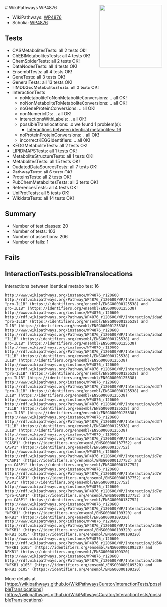 <img style="float: right; width: 200px" src="https://upload.wikimedia.org/wikipedia/commons/thumb/8/83/Wplogo_with_text_500.png/640px-Wplogo_with_text_500.png" />
# WikiPathways WP4876

* WikiPathways: [WP4876](https://new.wikipathways.org/pathways/WP4876)
* Scholia: [WP4876](https://scholia.toolforge.org/wikipathways/WP4876)
## Tests
* CASMetabolitesTests: all 2 tests OK!
* ChEBIMetabolitesTests: all 4 tests OK!
* ChemSpiderTests: all 2 tests OK!
* DataNodesTests: all 4 tests OK!
* EnsemblTests: all 4 tests OK!
* GeneTests: all 3 tests OK!
* GeneralTests: all 13 tests OK!
* HMDBSecMetabolitesTests: all 3 tests OK!
* InteractionTests
    * noMetaboliteToNonMetaboliteConversions: .. all OK!
    * noNonMetaboliteToMetaboliteConversions: .. all OK!
    * noGeneProteinConversions: .. all OK!
    * nonNumericIDs: .. all OK!
    * interactionsWithLabels: .. all OK!
    * possibleTranslocations: .x we found 1 problem(s):
        * [Interactions between identical metabolites: 16](#dc76dff2)
    * noProteinProteinConversions: .. all OK!
    * incorrectKEGGIdentifiers: .. all OK!
* KEGGMetaboliteTests: all 2 tests OK!
* LIPIDMAPSTests: all 1 tests OK!
* MetaboliteStructureTests: all 1 tests OK!
* MetabolitesTests: all 15 tests OK!
* OudatedDataSourcesTests: all 7 tests OK!
* PathwayTests: all 6 tests OK!
* ProteinsTests: all 2 tests OK!
* PubChemMetabolitesTests: all 3 tests OK!
* ReferencesTests: all 4 tests OK!
* UniProtTests: all 5 tests OK!
* WikidataTests: all 14 tests OK!


## Summary

* Number of test classes: 20
* Number of tests: 103
* Number of assertions: 206
* Number of fails: 1

## Fails

<a name="dc76dff2" />

## InteractionTests.possibleTranslocations

Interactions between identical metabolites: 16
```
http://www.wikipathways.org/instance/WP4876_r120600 http://rdf.wikipathways.org/Pathway/WP4876_r120600/WP/Interaction/idaa5a11ed "pro-IL1B" (https://identifiers.org/ensembl/ENSG00000125538) and 
pro-IL1B" (https://identifiers.org/ensembl/ENSG00000125538)
http://www.wikipathways.org/instance/WP4876_r120600 http://rdf.wikipathways.org/Pathway/WP4876_r120600/WP/Interaction/idaa5a11ed "pro-IL1B" (https://identifiers.org/ensembl/ENSG00000125538) and 
IL1B" (https://identifiers.org/ensembl/ENSG00000125538)
http://www.wikipathways.org/instance/WP4876_r120600 http://rdf.wikipathways.org/Pathway/WP4876_r120600/WP/Interaction/idaa5a11ed "IL1B" (https://identifiers.org/ensembl/ENSG00000125538) and 
pro-IL1B" (https://identifiers.org/ensembl/ENSG00000125538)
http://www.wikipathways.org/instance/WP4876_r120600 http://rdf.wikipathways.org/Pathway/WP4876_r120600/WP/Interaction/idaa5a11ed "IL1B" (https://identifiers.org/ensembl/ENSG00000125538) and 
IL1B" (https://identifiers.org/ensembl/ENSG00000125538)
http://www.wikipathways.org/instance/WP4876_r120600 http://rdf.wikipathways.org/Pathway/WP4876_r120600/WP/Interaction/ed3f9 "pro-IL1B" (https://identifiers.org/ensembl/ENSG00000125538) and 
pro-IL1B" (https://identifiers.org/ensembl/ENSG00000125538)
http://www.wikipathways.org/instance/WP4876_r120600 http://rdf.wikipathways.org/Pathway/WP4876_r120600/WP/Interaction/ed3f9 "pro-IL1B" (https://identifiers.org/ensembl/ENSG00000125538) and 
IL1B" (https://identifiers.org/ensembl/ENSG00000125538)
http://www.wikipathways.org/instance/WP4876_r120600 http://rdf.wikipathways.org/Pathway/WP4876_r120600/WP/Interaction/ed3f9 "IL1B" (https://identifiers.org/ensembl/ENSG00000125538) and 
pro-IL1B" (https://identifiers.org/ensembl/ENSG00000125538)
http://www.wikipathways.org/instance/WP4876_r120600 http://rdf.wikipathways.org/Pathway/WP4876_r120600/WP/Interaction/ed3f9 "IL1B" (https://identifiers.org/ensembl/ENSG00000125538) and 
IL1B" (https://identifiers.org/ensembl/ENSG00000125538)
http://www.wikipathways.org/instance/WP4876_r120600 http://rdf.wikipathways.org/Pathway/WP4876_r120600/WP/Interaction/id7ef1c6cf "CASP1" (https://identifiers.org/ensembl/ENSG00000137752) and 
CASP1" (https://identifiers.org/ensembl/ENSG00000137752)
http://www.wikipathways.org/instance/WP4876_r120600 http://rdf.wikipathways.org/Pathway/WP4876_r120600/WP/Interaction/id7ef1c6cf "CASP1" (https://identifiers.org/ensembl/ENSG00000137752) and 
pro-CASP1" (https://identifiers.org/ensembl/ENSG00000137752)
http://www.wikipathways.org/instance/WP4876_r120600 http://rdf.wikipathways.org/Pathway/WP4876_r120600/WP/Interaction/id7ef1c6cf "pro-CASP1" (https://identifiers.org/ensembl/ENSG00000137752) and 
CASP1" (https://identifiers.org/ensembl/ENSG00000137752)
http://www.wikipathways.org/instance/WP4876_r120600 http://rdf.wikipathways.org/Pathway/WP4876_r120600/WP/Interaction/id7ef1c6cf "pro-CASP1" (https://identifiers.org/ensembl/ENSG00000137752) and 
pro-CASP1" (https://identifiers.org/ensembl/ENSG00000137752)
http://www.wikipathways.org/instance/WP4876_r120600 http://rdf.wikipathways.org/Pathway/WP4876_r120600/WP/Interaction/id56c2671f "NFKB1" (https://identifiers.org/ensembl/ENSG00000109320) and 
NFKB1" (https://identifiers.org/ensembl/ENSG00000109320)
http://www.wikipathways.org/instance/WP4876_r120600 http://rdf.wikipathways.org/Pathway/WP4876_r120600/WP/Interaction/id56c2671f "NFKB1" (https://identifiers.org/ensembl/ENSG00000109320) and 
NFKB1 p105" (https://identifiers.org/ensembl/ENSG00000109320)
http://www.wikipathways.org/instance/WP4876_r120600 http://rdf.wikipathways.org/Pathway/WP4876_r120600/WP/Interaction/id56c2671f "NFKB1 p105" (https://identifiers.org/ensembl/ENSG00000109320) and 
NFKB1" (https://identifiers.org/ensembl/ENSG00000109320)
http://www.wikipathways.org/instance/WP4876_r120600 http://rdf.wikipathways.org/Pathway/WP4876_r120600/WP/Interaction/id56c2671f "NFKB1 p105" (https://identifiers.org/ensembl/ENSG00000109320) and 
NFKB1 p105" (https://identifiers.org/ensembl/ENSG00000109320)
```

More details at [https://wikipathways.github.io/WikiPathwaysCurator/InteractionTests/possibleTranslocations](https://wikipathways.github.io/WikiPathwaysCurator/InteractionTests/possibleTranslocations)


